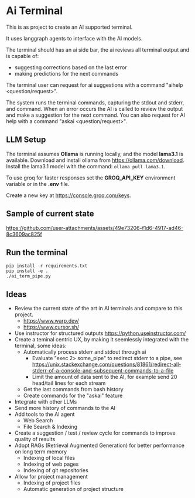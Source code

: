 # Ai Terminal

This is as project to create an AI supported terminal.

It uses langgraph agents to interface with the AI models.

The terminal should has an ai side bar, the ai reviews all terminal output and is capable of:
* suggesting corrections based on the last error
* making predictions for the next commands

The terminal user can request for ai suggestions with a command "aihelp <question/request>". 

The system runs the terminal commands, capturing the stdout and stderr, and command.
When an error occurs the AI is called to review the output and make a suggestion for the next command.
You can also request for AI help with a command "askai <question/request>".

## LLM Setup

The terminal assumes **Ollama** is running locally, and the model **lama3.1** is available.
Download and install ollama from https://ollama.com/download.
Install the lama3.1 model with the command: `ollama pull lama3.1`.

To use groq for faster responses set the **GROQ_API_KEY** environment variable or in the **.env** file.

Create a new key at https://console.groq.com/keys.

## Sample of current state
 
https://github.com/user-attachments/assets/49e73206-f1d6-4917-ad46-8c3609ac825f

## Run the terminal

```
pip install -r requirements.txt
pip install -e .
./ai_term_pipe.py
```

## Ideas

* Review the current state of the art in AI terminals and compare to this project.
    * https://www.warp.dev/
    * https://www.cursor.sh/
* Use instructor for structured outputs https://python.useinstructor.com/
* Create a teminal centric UX, by making it seemlessly integrated with the terminal, some ideas:
    * Automatically process stderr and stdout through ai
        * Evaluate "exec 2> some_pipe" to redirect stderr to a pipe, see https://unix.stackexchange.com/questions/81861/redirect-all-stderr-of-a-console-and-subsequent-commands-to-a-file
        * Limit the amount of data sent to the AI, for example send 20 head/tail lines for each stream
    * Get the last commands from bash history
    * Create commands for the "askai" feature
* Integrate with other LLMs
* Send more history of commands to the AI
* Add tools to the AI agent
    * Web Search
    * File Search & Indexing
* Create a suggestion / test / review cycle for commands to improve quality of results
* Adopt RAGs (Retrieval Augmented Generation) for better performance on long term memory
    * Indexing of local files
    * Indexing of web pages
    * Indexing of git repositories
* Allow for project management
    * Indexing of project files
    * Automatic generation of project structure

